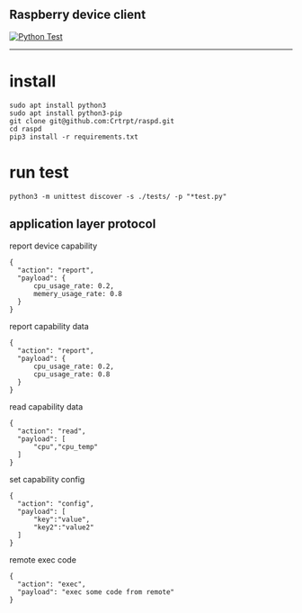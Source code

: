Raspberry device client
---
[![Python Test](https://github.com/Crtrpt/raspd/actions/workflows/python-test.yml/badge.svg)](https://github.com/Crtrpt/raspd/actions/workflows/python-test.yml/badge.svg)

---
# install
```
sudo apt install python3
sudo apt install python3-pip
git clone git@github.com:Crtrpt/raspd.git
cd raspd
pip3 install -r requirements.txt
```
# run test 
```
python3 -m unittest discover -s ./tests/ -p "*test.py"
```

## application layer protocol

report  device capability
```
{
  "action": "report",
  "payload": {
      cpu_usage_rate: 0.2,
      memery_usage_rate: 0.8
  }
}
```

report  capability data
```
{
  "action": "report",
  "payload": {
      cpu_usage_rate: 0.2,
      cpu_usage_rate: 0.8
  }
}
```

read   capability data
```
{
  "action": "read",
  "payload": [
      "cpu","cpu_temp"
  ]
}
```

set capability config
```
{
  "action": "config",
  "payload": [
      "key":"value",
      "key2":"value2"
  ]
}
```

remote exec code
```
{
  "action": "exec",
  "payload": "exec some code from remote"
}
```